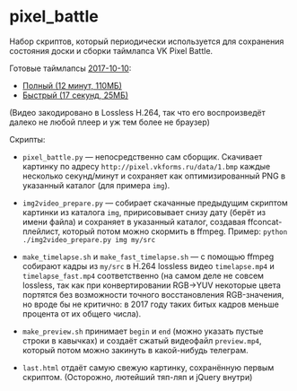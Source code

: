 # pixel_battle

Набор скриптов, который периодически используется для сохранения состояния
доски и сборки таймлапса VK Pixel Battle.

Готовые таймлапсы [2017-10-10](http://telegra.ph/Polnaya-istoriya-pervoj-pikselnoj-vojny-VKontakte-10-13):

*  [Полный (12 минут, 110МБ)](https://andreymal.org/files/pixel_battle/timelapse.mp4)
*  [Быстрый (17 секунд, 25МБ)](https://andreymal.org/files/pixel_battle/timelapse_fast.mp4)

(Видео закодировано в Lossless H.264, так что его воспроизведёт далеко не любой
плеер и уж тем более не браузер)

Скрипты:

* `pixel_battle.py` — непосредственно сам сборщик. Скачивает картинку
  по адресу `http://pixel.vkforms.ru/data/1.bmp` каждые несколько секунд/минут
  и сохраняет как оптимизированный PNG в указанный каталог (для примера `img`).

* `img2video_prepare.py` — собирает скачанные предыдущим скриптом картинки из
  каталога `img`, пририсовывает снизу дату (берёт из имени файла) и сохраняет
  в указанный каталог, создавая ffconcat-плейлист, который потом можно скормить
  в ffmpeg. Пример: `python ./img2video_prepare.py img my/src`

* `make_timelapse.sh` и `make_fast_timelapse.sh` — с помощью ffmpeg собирают
  кадры из `my/src` в H.264 lossless видео `timelapse.mp4` и
  `timelapse_fast.mp4` соответственно (на самом деле не совсем lossless,
  так как при конвертировании RGB→YUV некоторые цвета портятся без возможности
  точного восстановления RGB-значения, но вроде бы не критично: в 2017 году
  таких битых кадров меньше процента от их общего числа).

* `make_preview.sh` принимает `begin` и `end` (можно указать пустые строки
  в кавычках) и создаёт сжатый видеофайл `preview.mp4`, который потом можно
  закинуть в какой-нибудь телеграм.

* `last.html` отдаёт самую свежую картинку, сохранённую первым скриптом.
  (Осторожно, лютейший тяп-ляп и jQuery внутри)
